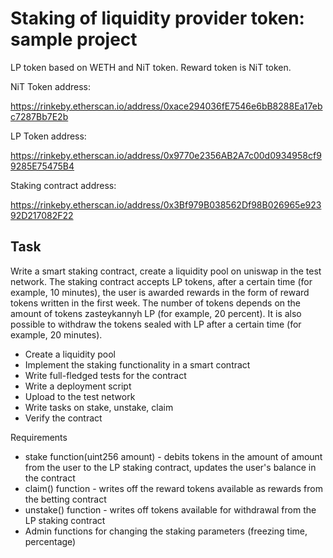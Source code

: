 # Staking of liquidity provider token: sample project

LP token based on WETH and NiT token.
Reward token is NiT token.


NiT Token address:

https://rinkeby.etherscan.io/address/0xace294036fE7546e6bB8288Ea17ebc7287Bb7E2b

LP Token address:

https://rinkeby.etherscan.io/address/0x9770e2356AB2A7c00d0934958cf99285E75475B4

Staking contract address:

https://rinkeby.etherscan.io/address/0x3Bf979B038562Df98B026965e92392D217082F22


## Task
Write a smart staking contract, create a liquidity pool on uniswap in the test network. The staking contract accepts LP tokens, after a certain time (for example, 10 minutes), the user is awarded rewards in the form of reward tokens written in the first week. The number of tokens depends on the amount of tokens zasteykannyh LP (for example, 20 percent). It is also possible to withdraw the tokens sealed with LP after a certain time (for example, 20 minutes).
- Create a liquidity pool
- Implement the staking functionality in a smart contract
- Write full-fledged tests for the contract
- Write a deployment script
- Upload to the test network
- Write tasks on stake, unstake, claim
- Verify the contract

Requirements
- stake function(uint256 amount) - debits tokens in the amount of amount from the user to the LP staking contract, updates the user's balance in the contract
- claim() function - writes off the reward tokens available as rewards from the betting contract
- unstake() function - writes off tokens available for withdrawal from the LP staking contract
- Admin functions for changing the staking parameters (freezing time, percentage)
